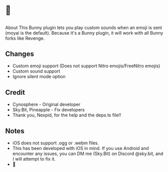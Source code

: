 # 🗿
##
About
This Bunny plugin lets you play custom sounds when an emoji is sent (moyai is the default). Because it's a Bunny plugin, it will work with all Bunny forks like Revenge.
## Changes
- Custom emoji support (Does not support Nitro emojis/FreeNitro emojis)
- Custom sound support
- Ignore silent mode option
## Credit
- Cynosphere - Original developer
- Sky.Bit, Pineapple - Fix developers
- Thank you, Nexpid, for the help and the deps.ts file!!
## Notes
- iOS does not support .ogg or .webm files.
- This has been developed with iOS in mind. If you use Android and encounter any issues, you can DM me (Sky.Bit) on Discord @sky.bit, and I will attempt to fix it.
- 🗿
